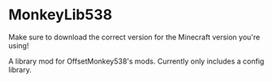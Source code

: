 # MonkeyLib538
Make sure to download the correct version for the Minecraft version you're using!

A library mod for OffsetMonkey538's mods. Currently only includes a config library.  
